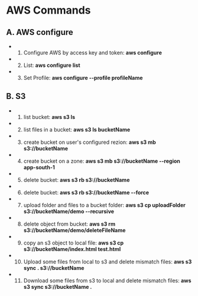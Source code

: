 # AWS Commands
## A. AWS configure
* 1. Configure AWS by access key and token:
**aws configure**

* 2. List:
**aws configure list**

* 3. Set Profile:
**aws configure --profile profileName**

## B. S3
* 1. list bucket:
**aws s3 ls**
* 2. list files in a bucket:
**aws s3 ls bucketName**
* 3. create bucket on user's configured rezion:
**aws s3 mb s3://bucketName**
* 4. create bucket on a zone:
**aws s3 mb s3://bucketName --region app-south-1**
* 5. delete bucket:
**aws s3 rb s3://bucketName**
* 6. delete bucket:
**aws s3 rb s3://bucketName --force**
* 7. upload folder and files to a bucket folder:
**aws s3 cp uploadFolder s3://bucketName/demo --recursive**
* 8. delete object from bucket:
**aws s3 rm s3://bucketName/demo/deleteFileName**
* 9. copy an s3 object to local file:
**aws s3 cp s3://bucketName/index.html test.html**
* 10. Upload some files from local to s3 and delete mismatch files:
**aws s3 sync . s3://bucketName**
* 11. Download some files from s3 to local and delete mismatch files:
**aws s3 sync s3://bucketName .**
